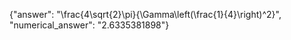{"answer": "\\frac{4\\sqrt{2}\\pi}{\\Gamma\\left(\\frac{1}{4}\\right)^2}", "numerical_answer": "2.6335381898"}